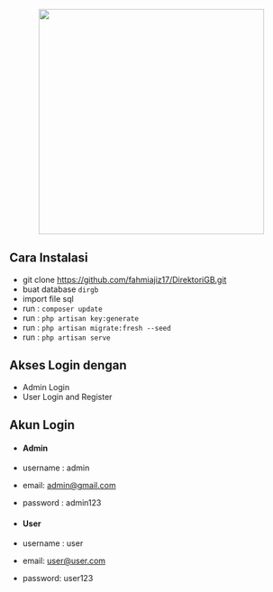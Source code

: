 <p align="center"><a href="https://laravel.com" target="_blank"><img src="https://raw.githubusercontent.com/laravel/art/master/logo-lockup/5%20SVG/2%20CMYK/1%20Full%20Color/laravel-logolockup-cmyk-red.svg" width="400"></a></p>


## Cara Instalasi
- git clone https://github.com/fahmiajiz17/DirektoriGB.git
- buat database `dirgb`
- import file sql 
- run : `composer update`
- run : `php artisan key:generate`
- run : `php artisan migrate:fresh --seed`
- run : `php artisan serve`


## Akses Login dengan
- Admin Login
- User Login and Register


## Akun Login
- #### Admin
- username : admin
- email: admin@gmail.com
- password : admin123
  
- #### User
- username : user
- email: user@user.com
- password: user123
